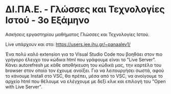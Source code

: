 # ΔΙ.ΠΑ.Ε. - Γλώσσες και Τεχνολογίες Ιστού - 3ο Εξάμηνο
Ασκήσεις εργαστηρίου μαθήματος Γλώσσες και Τεχνολογίες Ιστού.

Live υπάρχουν και στο: https://users.iee.ihu.gr/~panaalev1/

Ένα πολύ καλό extension για το Visual Studio Code που βοηθάει στον πιο γρήγορο έλεγχο του κώδικα html που γράφουμε είναι το "Live Server". 
Κάνει autorefresh με κάθε αποθήκευση του κώδικά μας, την καρτέλα του browser στον οποίο τον έχουμε ανοίξει.
Για να λειτουργήσει σωστά, αφού το κάνουμε Install στο VSC, θα πρέπει, μέσα από το VSC, να ανοίγουμε το αρχείο html που θέλουμε να ελέγχουμε με δεξί κλικ και επιλογή του "Open with Live Server".

